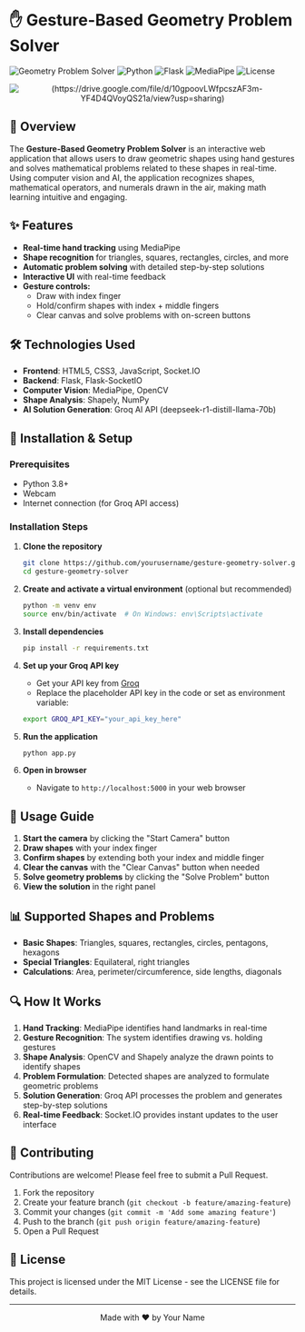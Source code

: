 # ✋ Gesture-Based Geometry Problem Solver

![Geometry Problem Solver](https://img.shields.io/badge/Version-1.0-blue)
![Python](https://img.shields.io/badge/Python-3.8+-green)
![Flask](https://img.shields.io/badge/Flask-2.0+-red)
![MediaPipe](https://img.shields.io/badge/MediaPipe-0.8+-purple)
![License](https://img.shields.io/badge/License-MIT-yellow)

<p align="center">
  <img src="/api/placeholder/800/400" alt="(https://drive.google.com/file/d/10gpoovLWfpcszAF3m-YF4D4QVoyQS21a/view?usp=sharing)" />
</p>

## 🚀 Overview

The **Gesture-Based Geometry Problem Solver** is an interactive web application that allows users to draw geometric shapes using hand gestures and solves mathematical problems related to these shapes in real-time. Using computer vision and AI, the application recognizes shapes, mathematical operators, and numerals drawn in the air, making math learning intuitive and engaging.

## ✨ Features

- **Real-time hand tracking** using MediaPipe
- **Shape recognition** for triangles, squares, rectangles, circles, and more
- **Automatic problem solving** with detailed step-by-step solutions
- **Interactive UI** with real-time feedback
- **Gesture controls:**
  - Draw with index finger
  - Hold/confirm shapes with index + middle fingers
  - Clear canvas and solve problems with on-screen buttons

## 🛠️ Technologies Used

- **Frontend**: HTML5, CSS3, JavaScript, Socket.IO
- **Backend**: Flask, Flask-SocketIO
- **Computer Vision**: MediaPipe, OpenCV
- **Shape Analysis**: Shapely, NumPy
- **AI Solution Generation**: Groq AI API (deepseek-r1-distill-llama-70b)

## 🔧 Installation & Setup

### Prerequisites
- Python 3.8+
- Webcam
- Internet connection (for Groq API access)

### Installation Steps

1. **Clone the repository**
   ```bash
   git clone https://github.com/yourusername/gesture-geometry-solver.git
   cd gesture-geometry-solver
   ```

2. **Create and activate a virtual environment** (optional but recommended)
   ```bash
   python -m venv env
   source env/bin/activate  # On Windows: env\Scripts\activate
   ```

3. **Install dependencies**
   ```bash
   pip install -r requirements.txt
   ```

4. **Set up your Groq API key**
   - Get your API key from [Groq](https://console.groq.com)
   - Replace the placeholder API key in the code or set as environment variable:
   ```bash
   export GROQ_API_KEY="your_api_key_here"
   ```

5. **Run the application**
   ```bash
   python app.py
   ```

6. **Open in browser**
   - Navigate to `http://localhost:5000` in your web browser

## 📝 Usage Guide

1. **Start the camera** by clicking the "Start Camera" button
2. **Draw shapes** with your index finger
3. **Confirm shapes** by extending both your index and middle finger
4. **Clear the canvas** with the "Clear Canvas" button when needed
5. **Solve geometry problems** by clicking the "Solve Problem" button
6. **View the solution** in the right panel

## 📊 Supported Shapes and Problems

- **Basic Shapes**: Triangles, squares, rectangles, circles, pentagons, hexagons
- **Special Triangles**: Equilateral, right triangles
- **Calculations**: Area, perimeter/circumference, side lengths, diagonals

## 🔍 How It Works

1. **Hand Tracking**: MediaPipe identifies hand landmarks in real-time
2. **Gesture Recognition**: The system identifies drawing vs. holding gestures
3. **Shape Analysis**: OpenCV and Shapely analyze the drawn points to identify shapes
4. **Problem Formulation**: Detected shapes are analyzed to formulate geometric problems
5. **Solution Generation**: Groq API processes the problem and generates step-by-step solutions
6. **Real-time Feedback**: Socket.IO provides instant updates to the user interface

## 🤝 Contributing

Contributions are welcome! Please feel free to submit a Pull Request.

1. Fork the repository
2. Create your feature branch (`git checkout -b feature/amazing-feature`)
3. Commit your changes (`git commit -m 'Add some amazing feature'`)
4. Push to the branch (`git push origin feature/amazing-feature`)
5. Open a Pull Request

## 📄 License

This project is licensed under the MIT License - see the LICENSE file for details.

---

<p align="center">
  Made with ❤️ by Your Name
</p>
